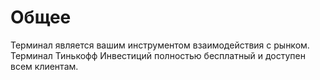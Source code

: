 # Общее 
Терминал является вашим инструментом взаимодействия с рынком. Терминал Тинькофф Инвестиций полностью бесплатный и доступен всем клиентам. 
